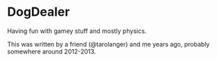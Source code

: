 # DogDealer
Having fun with gamey stuff and mostly physics.

This was written by a friend (@tarolanger) and me years ago, probably somewhere around 2012-2013.
